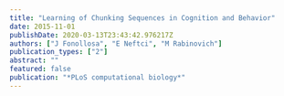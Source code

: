 ```yaml
---
title: "Learning of Chunking Sequences in Cognition and Behavior"
date: 2015-11-01
publishDate: 2020-03-13T23:43:42.976217Z
authors: ["J Fonollosa", "E Neftci", "M Rabinovich"]
publication_types: ["2"]
abstract: ""
featured: false
publication: "*PLoS computational biology*"
---
```



